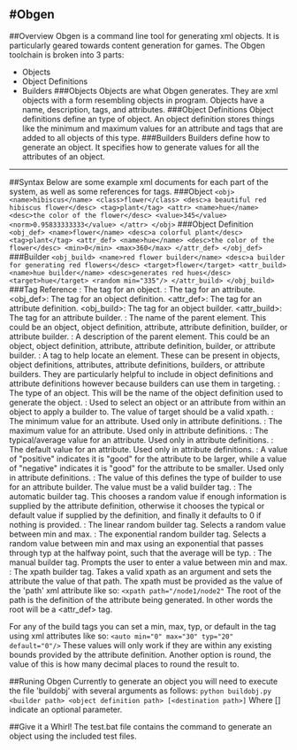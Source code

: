 #Obgen
---
##Overview
Obgen is a command line tool for generating xml objects.
It is particularly geared towards content generation for games.
The Obgen toolchain is broken into 3 parts:
  - Objects
  - Object Definitions
  - Builders
###Objects
Objects are what Obgen generates. They are xml objects with a form resembling
objects in program. Objects have a name, description, tags, and attributes.
###Object Definitions
Object definitions define an type of object. An object definition stores things
like the minimum and maximum values for an attribute and tags that are added to
all objects of this type.
###Builders
Builders define how to generate an object. It specifies how to generate values
for all the attributes of an object.
---
##Syntax
Below are some example xml documents for each part of the system, as well as
some references for tags.
###Object
`<obj>
  <name>hibiscus</name>
  <class>flower</class>
  <desc>a beautiful red hibiscus flower</desc>
  <tag>plant</tag>
  <attr>
    <name>hue</name>
    <desc>the color of the flower</desc>
    <value>345</value>
    <norm>0.95833333333</value>
  </attr>
</obj>`
###Object Definition
`<obj_def>
  <name>flower</name>
  <desc>a colorful plant</desc>
  <tag>plant</tag>
  <attr_def>
    <name>hue</name>
    <desc>the color of the flower</desc>
    <min>0</min>
    <max>360</max>
  </attr_def>
</obj_def>`
###Builder
`<obj_build>
  <name>red flower builder</name>
  <desc>a builder for generating red flowers</desc>
  <target>flower</target>
  <attr_build>
    <name>hue builder</name>
    <desc>generates red hues</desc>
    <target>hue</target>
    <random min="335"/>
  </attr_build>
</obj_build>`
###Tag Reference
<obj>:
  The tag for an object.
<attr>:
  The tag for an attribute.
<obj_def>:
  The tag for an object definition.
<attr_def>:
  The tag for an attribute definition.
<obj_build>:
  The tag for an object builder.
<attr_build>:
  The tag for an attribute builder.
<name>:
  The name of the parent element. This could be an object, object definition,
  attribute, attribute definition, builder, or attribute builder.
<desc>:
  A description of the parent element. This could be an object, object
  definition, attribute, attribute definition, builder, or attribute builder.
<tag>:
  A tag to help locate an element. These can be present in objects, object
  definitions, attributes, attribute definitions, builders, or attribute
  builders. They are particularly helpful to include in object definitions
  and attribute definitions however because builders can use them in targeting.
<class>:
  The type of an object. This will be the name of the object definition used
  to generate the object.
<target>:
  Used to select an object or an attribute from within an object to apply a
  builder to. The value of target should be a valid xpath.
<min>:
  The minimum value for an attribute. Used only in attribute definitions.
<max>:
  The maximum value for an attribute. Used only in attribute definitions.
<typ>:
  The typical/average value for an attribute. Used only in attribute
  definitions.
<default>:
  The default value for an attribute. Used only in attribute definitions.
<valence>:
  A value of "positive" indicates it is "good" for the attribute to be
  larger, while a value of "negative" indicates it is "good" for the attribute
  to be smaller. Used only in attribute definitions.
<build>:
  The value of this defines the type of builder to use for an attribute builder.
  The value must be a valid builder tag.
<auto>:
  The automatic builder tag. This chooses a random value if enough information
  is supplied by the attribute definition, otherwise it chooses the typical or
  default value if supplied by the definition, and finally it defaults to 0 if
  nothing is provided.
<lin>:
  The linear random builder tag. Selects a random value between min and max.
<exp>:
  The exponential random builder tag. Selects a random value between min and
  max using an exponential that passes through typ at the halfway point, such
  that the average will be typ.
<manual>:
  The manual builder tag. Prompts the user to enter a value between min and max.
<xpath>:
  The xpath builder tag. Takes a valid xpath as an argument and sets the
  attribute the value of that path. The xpath must be provided as the value
  of the 'path' xml attribute like so:
  `<xpath path="/node1/node2"`
  The root of the path is the definition of the attribute being generated. In
  other words the root will be a <attr_def> tag.

For any of the build tags you can set a min, max, typ, or default in the tag
using xml attributes like so:
`<auto min="0" max="30" typ="20" default="0"/>`
These values will only work if they are within any existing bounds provided
by the attribute definition.
Another option is round, the value of this is how many decimal places to
round the result to.

##Runing Obgen
Currently to generate an object you will need to execute the file 'buildobj'
with several arguments as follows:
`python buildobj.py <builder path> <object definition path> [<destination path>]`
Where [] indicate an optional parameter.

##Give it a Whirl!
The test.bat file contains the command to generate an object using the included
test files.
